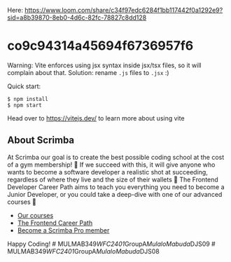 Here: https://www.loom.com/share/c34f97edc6284f1bb117442f0a1292e9?sid=a8b39870-8eb0-4d6c-82fc-78827c8dd128

 
# co9c94314a45694f6736957f6

Warning: Vite enforces using jsx syntax inside jsx/tsx files, so it will complain about that. Solution: rename `.js` files to `.jsx` :)

Quick start:

```
$ npm install
$ npm start
````

Head over to https://vitejs.dev/ to learn more about using vite
## About Scrimba

At Scrimba our goal is to create the best possible coding school at the cost of a gym membership! 💜
If we succeed with this, it will give anyone who wants to become a software developer a realistic shot at succeeding, regardless of where they live and the size of their wallets 🎉
The Frontend Developer Career Path aims to teach you everything you need to become a Junior Developer, or you could take a deep-dive with one of our advanced courses 🚀

- [Our courses](https://scrimba.com/allcourses)
- [The Frontend Career Path](https://scrimba.com/learn/frontend)
- [Become a Scrimba Pro member](https://scrimba.com/pricing)

Happy Coding!
#   M U L M A B 3 4 9 _ W F C 2 4 0 1 _ G r o u p A _ M u l a l o M a b u d a _ D J S 0 9 
 
 #   M U L M A B 3 4 9 _ W F C 2 4 0 1 _ G r o u p A _ M u l a l o M a b u d a _ D J S 0 8 


 
 

